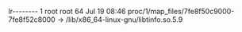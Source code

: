 lr-------- 1 root root 64 Jul 19 08:46 proc/1/map_files/7fe8f50c9000-7fe8f52c8000 -> /lib/x86_64-linux-gnu/libtinfo.so.5.9
